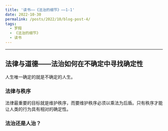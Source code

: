 ```yaml
---
title: '读书——《法治的细节》——1-1'
date: 2022-10-30
permalink: /posts/2022/10/blog-post-4/
tags:
  - 罗翔
  - 《法治的细节》
  - 读书
---
```


--------

## 法律与道德——法治如何在不确定中寻找确定性

人生唯一确定的就是不确定的人生。

### 法律与秩序

法律最重要的目标就是维护秩序，而要维护秩序必须以乘法为后盾。只有秩序才能让人类的行为具有相对的确定性。

### 法治还是人治？


